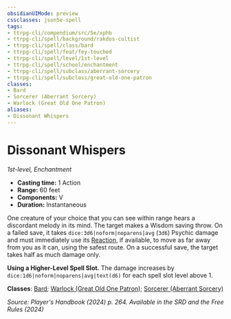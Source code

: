 ```yaml
---
obsidianUIMode: preview
cssclasses: json5e-spell
tags:
- ttrpg-cli/compendium/src/5e/xphb
- ttrpg-cli/spell/background/rakdos-cultist
- ttrpg-cli/spell/class/bard
- ttrpg-cli/spell/feat/fey-touched
- ttrpg-cli/spell/level/1st-level
- ttrpg-cli/spell/school/enchantment
- ttrpg-cli/spell/subclass/aberrant-sorcery
- ttrpg-cli/spell/subclass/great-old-one-patron
classes:
- Bard
- Sorcerer (Aberrant Sorcery)
- Warlock (Great Old One Patron)
aliases:
- Dissonant Whispers
---
```

# Dissonant Whispers
*1st-level, Enchantment*  


- **Casting time:** 1 Action
- **Range:** 60 feet
- **Components:** V
- **Duration:** Instantaneous

One creature of your choice that you can see within range hears a discordant melody in its mind. The target makes a Wisdom saving throw. On a failed save, it takes `dice:3d6|noform|noparens|avg` (`3d6`) Psychic damage and must immediately use its [Reaction](Інструменти%20ДМ/CLI/rules/variant-rules/reaction-xphb.md), if available, to move as far away from you as it can, using the safest route. On a successful save, the target takes half as much damage only.

**Using a Higher-Level Spell Slot.** The damage increases by `dice:1d6|noform|noparens|avg|text(d6)` for each spell slot level above 1.

**Classes**: [Bard](Інструменти%20ДМ/CLI/lists/list-spells-classes-bard.md); [Warlock (Great Old One Patron)](Інструменти%20ДМ/CLI/lists/list-spells-classes-great-old-one-patron-xphb.md "subclass=XPHB;class=XPHB"); [Sorcerer (Aberrant Sorcery)](Інструменти%20ДМ/CLI/lists/list-spells-classes-aberrant-sorcery-xphb.md "subclass=XPHB;class=XPHB")

*Source: Player's Handbook (2024) p. 264. Available in the <span title='Systems Reference Document (5.2)'>SRD</span> and the Free Rules (2024)*